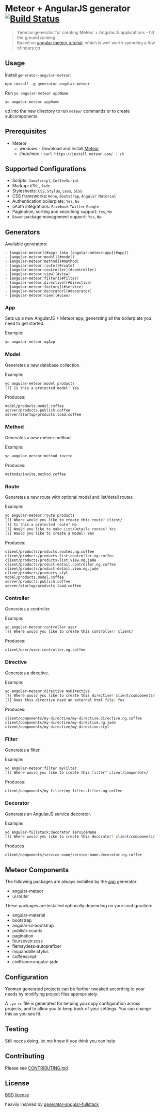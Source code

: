 # Meteor + AngularJS generator [![Build Status](https://travis-ci.org/ndxbxrme/generator-angular-meteor.svg)](https://travis-ci.org/ndxbxrme/generator-angular-meteor)

> Yeoman generator for creating Meteor + AngularJS applications - hit the ground running.  
> Based on [angular meteor tutorial](http://angular-meteor.com/tutorial), which is well worth spending a few of hours on

## Usage

Install `generator-angular-meteor`:
```
npm install -g generator-angular-meteor
```

Run `yo angular-meteor appName`
```
yo angular-meteor appName
```

cd into the new directory to run `meteor` commands or to create subcomponents

## Prerequisites

* Meteor
    - *windows* -  Download and Install [Meteor](https://www.meteor.com/)
    - *linux/mac* - `curl https://install.meteor.com/ | sh`

## Supported Configurations

* Scripts: `JavaScript`, `CoffeeScript`
* Markup:  `HTML`, `Jade`
* Stylesheets: `CSS`, `Stylus`, `Less`, `SCSS`
* CSS frameworks: `None`, `Bootstrap`, `Angular Material`
* Authentication boilerplate: `Yes`, `No`
* oAuth integrations: `Facebook` `Twitter` `Google`
* Pagination, sorting and searching support: `Yes`, `No`
* `Bower` package management support: `Yes`, `No`

## Generators

Available generators:

    - [angular-meteor](#app) (aka [angular-meteor:app](#app))
    - [angular-meteor:model](#model)
    - [angular-meteor:method](#method)
    - [angular-meteor:route](#route)
    - [angular-meteor:controller](#controller)
    - [angular-meteor:view](#view)
    - [angular-meteor:filter](#filter)
    - [angular-meteor:directive](#directive)
    - [angular-meteor:factory](#service)
    - [angular-meteor:decorator](#decorator)
    - [angular-meteor:view](#view)

### App
Sets up a new AngularJS + Meteor app, generating all the boilerplate you need to get started.

Example:
```bash
yo angular-meteor myApp
```

### Model
Generates a new database collection.


Example:
```bash
yo angular-meteor:model products
[?] Is this a protected model? Yes
```

Produces:

    model/products.model.coffee
    server/products.publish.coffee
    server/startup/products.load.coffee

### Method
Generates a new meteor method.


Example:
```bash
yo angular-meteor:method invite
```

Produces:

    methods/invite.method.coffee

### Route
Generates a new route with optional model and list/detail routes

Example:
```bash
yo angular-meteor:route products
[?] Where would you like to create this route? client/
[?] Is this a protected route? No
[?] Would you like to make List/Details routes? Yes
[?] Would you like to create a Model? Yes
```

Produces:

    client/products/products.routes.ng.coffee
    client/products/products-list.controller.ng.coffee
    client/products/products-list.view.ng.jade
    client/products/product-detail.controller.ng.coffee
    client/products/product-detail.view.ng.jade
    client/products/products.styl
    model/products.model.coffee
    server/products.publish.coffee
    server/startup/products.load.coffee


### Controller
Generates a controller.

Example:
```bash
yo angular-meteor:controller user
[?] Where would you like to create this controller? client/
```

Produces:

    client/user/user.controller.ng.coffee

### Directive
Generates a directive.

Example:
```bash
yo angular-meteor:directive myDirective
[?] Where would you like to create this directive? client/components/
[?] Does this directive need an external html file? Yes
```

Produces:

    client/components/my-directive/my-directive.directive.ng.coffee
    client/components/my-directive/my-directive.ng.jade
    client/components/my-directive/my-directive.styl

### Filter
Generates a filter.

Example:
```bash
yo angular-meteor:filter myFilter
[?] Where would you like to create this filter? client/components/
```

Produces:

    client/components/my-filter/my-filter.filter.ng.coffee

### Decorator
Generates an AngularJS service decorator.

Example:
```bash
yo angular-fullstack:decorator serviceName
[?] Where would you like to create this decorator? client/components/
```

Produces

    client/components/service-name/service-name.decorator.ng.coffee


## Meteor Components

The following packages are always installed by the [app](#app) generator:

* angular-meteor
* ui.router

These packages are installed optionally depending on your configuration:

* angular-material
* bootstrap
* angular-ui-bootstrap
* publish-counts
* pagination
* fourseven:scss
* flemay:less-autoprefixer
* mquandalle:stylus
* coffeescript
* civilframe:angular-jade

## Configuration
Yeoman generated projects can be further tweaked according to your needs by modifying project files appropriately.

A `.yo-rc` file is generated for helping you copy configuration across projects, and to allow you to keep track of your settings. You can change this as you see fit.

## Testing

Still needs doing, let me know if you think you can help

## Contributing

Please see [CONTRIBUTING.md](/CONTRIBUTING.md)

## License

[BSD license](http://opensource.org/licenses/bsd-license.php)
  
heavily inspired by [generator-angular-fullstack](https://github.com/DaftMonk/generator-angular-fullstack)
